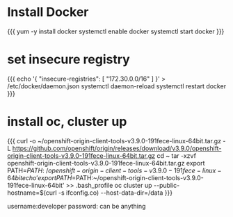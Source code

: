 # Install Docker
{{{
yum -y install docker
systemctl enable docker
systemctl start docker
}}}

# set insecure registry
{{{
echo '{
   "insecure-registries": [
     "172.30.0.0/16"
   ]
}' > /etc/docker/daemon.json
systemctl daemon-reload
systemctl restart docker
}}}


# install oc, cluster up
{{{
curl -o ~/openshift-origin-client-tools-v3.9.0-191fece-linux-64bit.tar.gz -L https://github.com/openshift/origin/releases/download/v3.9.0/openshift-origin-client-tools-v3.9.0-191fece-linux-64bit.tar.gz
cd ~
tar -xzvf openshift-origin-client-tools-v3.9.0-191fece-linux-64bit.tar.gz
export PATH=$PATH:~/openshift-origin-client-tools-v3.9.0-191fece-linux-64bit
echo 'export PATH=$PATH:~/openshift-origin-client-tools-v3.9.0-191fece-linux-64bit' >> .bash_profile
oc cluster up --public-hostname=$(curl -s ifconfig.co) --host-data-dir=/data
}}}


username:developer
password: can be anything
